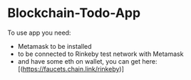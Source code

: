 # Blockchain-Todo-App

To use app you need:
- Metamask to be installed
- to be connected to Rinkeby test network with Metamask
- and have some eth on wallet, you can get here:[(https://faucets.chain.link/rinkeby)]
